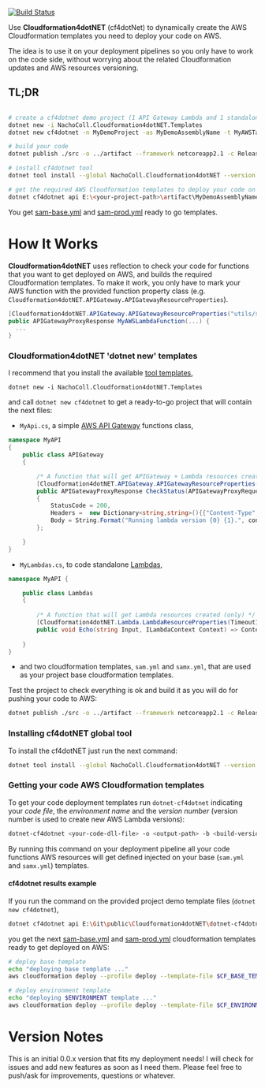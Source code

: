 [![Build Status](https://travis-ci.com/NachoColl/dotnet-cf4dotnet.svg?branch=master)](https://travis-ci.com/NachoColl/dotnet-cf4dotnet)

Use **Cloudformation4dotNET** (cf4dotNet) to dynamically create the AWS Cloudformation templates you need to deploy your code on AWS. 

The idea is to use it on your deployment pipelines so you only have to work on the code side, without worrying about the related Cloudformation updates and AWS resources versioning.

## TL;DR

```bash

# create a cf4dotnet demo project (1 API Gateway Lambda and 1 standalone Lambda )
dotnet new -i NachoColl.Cloudformation4dotNET.Templates
dotnet new cf4dotnet -n MyDemoProject -as MyDemoAssemblyName -t MyAWSTagCode

# build your code
dotnet publish ./src -o ../artifact --framework netcoreapp2.1 -c Release

# install cf4dotnet tool
dotnet tool install --global NachoColl.Cloudformation4dotNET --version 0.0.33

# get the required AWS Cloudformation templates to deploy your code on AWS
dotnet cf4dotnet api E:\<your-project-path>\artifact\MyDemoAssemblyName.dll -e prod

```

You get [sam-base.yml](./demo/sam-base.yml) and [sam-prod.yml](./demo/sam-prod.yml) ready to go templates.


# How It Works

**Cloudformation4dotNET** uses reflection to check your code for functions that you want to get deployed on AWS, and builds the required Cloudformation templates. To make it work, you only have to mark your AWS function with the provided function property class (e.g. ```Cloudformation4dotNET.APIGateway.APIGatewayResourceProperties```).

```csharp
[Cloudformation4dotNET.APIGateway.APIGatewayResourceProperties("utils/status", EnableCORS=true, TimeoutInSeconds=2)]
public APIGatewayProxyResponse MyAWSLambdaFunction(...) { 
  ...
}
```

### Cloudformation4dotNET 'dotnet new' templates

I recommend that you install the available [tool templates](https://github.com/NachoColl/dotnet-cf4dotnet-templates),

```
dotnet new -i NachoColl.Cloudformation4dotNET.Templates
```

and call ```dotnet new cf4dotnet``` to get a ready-to-go project that will contain the next files:

- ```MyApi.cs```, a simple [AWS API Gateway](https://aws.amazon.com/api-gateway/) functions class,

```csharp
namespace MyAPI
{
    public class APIGateway
    {

        /* A function that will get APIGateway + Lambda resources created. */
        [Cloudformation4dotNET.APIGateway.APIGatewayResourceProperties("utils/status", EnableCORS=true, TimeoutInSeconds=2)]
        public APIGatewayProxyResponse CheckStatus(APIGatewayProxyRequest Request, ILambdaContext context) => new APIGatewayProxyResponse
        {
            StatusCode = 200,
            Headers =  new Dictionary<string,string>(){{"Content-Type","text/plain"}},
            Body = String.Format("Running lambda version {0} {1}.", context.FunctionVersion, JsonConvert.SerializeObject(Request?.StageVariables))
        };

    }
}
```

- ```MyLambdas.cs```, to code standalone [Lambdas](https://aws.amazon.com/lambda/),

```csharp
namespace MyAPI {

    public class Lambdas
    {
        
        /* A function that will get Lambda resources created (only) */
        [Cloudformation4dotNET.Lambda.LambdaResourceProperties(TimeoutInSeconds=2)]
        public void Echo(string Input, ILambdaContext Context) => Context?.Logger?.Log(Input.ToUpper());
        
    }
}
```

- and two cloudformation templates, ```sam.yml``` and ```samx.yml```, that are used as your project base cloudformation templates.

Test the project to check everything is ok and build it as you will do for pushing your code to AWS:

```bash
dotnet publish ./src -o ../artifact --framework netcoreapp2.1 -c Release
```

### Installing cf4dotNET global tool

To install the cf4dotNET just run the next command:

```bash
dotnet tool install --global NachoColl.Cloudformation4dotNET --version 0.0.33
```

### Getting your code AWS Cloudformation templates

To get your code deployment templates run  ```dotnet-cf4dotnet``` indicating your *code file*, the *environment name* and the *version number* (version number is used to create new AWS Lambda versions):

```bash
dotnet-cf4dotnet <your-code-dll-file> -o <output-path> -b <build-version-number> -e <environment-name>
```

By running this command on your deployment pipeline all your code functions AWS resources will get defined injected on your base (```sam.yml``` and ```samx.yml```) templates. 

#### cf4dotnet results example

If you run the command on the provided project demo template files (```dotnet new cf4dotnet```),

```bash
dotnet cf4dotnet api E:\Git\public\Cloudformation4dotNET\dotnet-cf4dotnet\demo\artifact\MyDemoAssemblyName.dll
```
you get the next [sam-base.yml](./demo/sam-base.yml) and [sam-prod.yml](./demo/sam-prod.yml) cloudformation templates ready to get deployed on AWS:

```bash
# deploy base template
echo "deploying base template ..."
aws cloudformation deploy --profile deploy --template-file $CF_BASE_TEMPLATE --stack-name $CF_BASE_STACKNAME --parameter-overrides ArtifactS3Bucket=$ARTIFACT_S3_BUCKET  ArtifactS3BucketKey=$ARTIFACT_S3_KEY --tags appcode=$TAG_CODE --no-fail-on-empty-changeset 

# deploy environment template
echo "deploying $ENVIRONMENT template ..."
aws cloudformation deploy --profile deploy --template-file $CF_ENVIRONMENT_TEMPLATE --stack-name $CF_ENVIRONMENT_STACKNAME --tags appcode=$TAG_CODE --no-fail-on-empty-changeset 
```

# Version Notes

This is an initial 0.0.x version that fits my deployment needs! I will check for issues and add new features as soon as I need them. Please feel free to push/ask for improvements, questions or whatever. 

